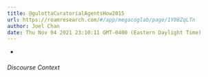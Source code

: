 ```yaml
---
title: @gulottaCuratorialAgentsHow2015
url: https://roamresearch.com/#/app/megacoglab/page/1Y08ZqLTn
author: Joel Chan
date: Thu Nov 04 2021 23:10:11 GMT-0400 (Eastern Daylight Time)
---
```


- 

###### Discourse Context


